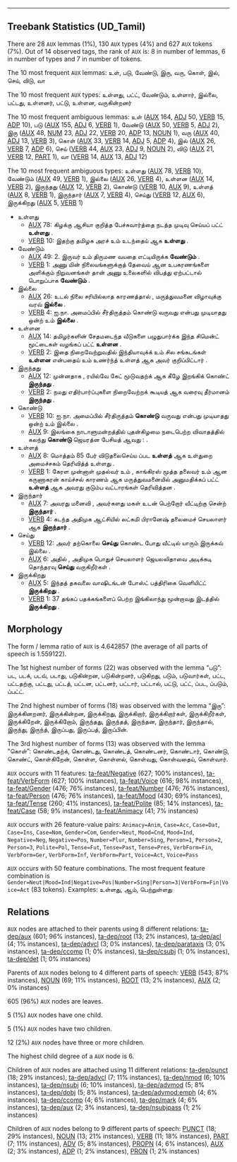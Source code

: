

--------------------------------------------------------------------------------

## Treebank Statistics (UD_Tamil)

There are 28 `AUX` lemmas (1%), 130 `AUX` types (4%) and 627 `AUX` tokens (7%).
Out of 14 observed tags, the rank of `AUX` is: 8 in number of lemmas, 6 in number of types and 7 in number of tokens.

The 10 most frequent `AUX` lemmas: உள், படு, வேண்டு, இரு, வரு, கொள், இல், செய், விடு, வா

The 10 most frequent `AUX` types:  உள்ளது, பட்ட், வேண்டும், உள்ளார், இல்லை, பட்டது, உள்ளனர், பட்டு, உள்ளன, வருகின்றனர்

The 10 most frequent ambiguous lemmas: உள் ([AUX]() 164, [ADJ]() 50, [VERB]() 15, [ADP]() 10), படு ([AUX]() 155, [ADJ]() 6, [VERB]() 1), வேண்டு ([AUX]() 50, [VERB]() 5, [ADJ]() 2), இரு ([AUX]() 48, [NUM]() 23, [ADJ]() 22, [VERB]() 20, [ADP]() 13, [NOUN]() 1), வரு ([AUX]() 40, [ADJ]() 13, [VERB]() 3), கொள் ([AUX]() 33, [VERB]() 14, [ADJ]() 5, [ADP]() 4), இல் ([AUX]() 26, [VERB]() 7, [ADP]() 6), செய் ([VERB]() 44, [AUX]() 23, [ADJ]() 9, [NOUN]() 2), விடு ([AUX]() 21, [VERB]() 12, [PART]() 1), வா ([VERB]() 14, [AUX]() 13, [ADJ]() 12)

The 10 most frequent ambiguous types:  உள்ளது ([AUX]() 78, [VERB]() 10), வேண்டும் ([AUX]() 49, [VERB]() 1), இல்லை ([AUX]() 26, [VERB]() 4), உள்ளன ([AUX]() 14, [VERB]() 2), இருந்தது ([AUX]() 12, [VERB]() 2), கொண்டு ([VERB]() 10, [AUX]() 9), உள்ளத் ([AUX]() 8, [VERB]() 1), இருந்தார் ([AUX]() 7, [VERB]() 4), செய்து ([VERB]() 12, [AUX]() 6), இருக்கிறது ([AUX]() 5, [VERB]() 1)


* உள்ளது
  * [AUX]() 78: கிழக்கு ஆசியா குறித்த பேச்சுவார்த்தை நடத்த முடிவு செய்யப் பட்ட் <b>உள்ளது</b> .
  * [VERB]() 10: இதற்கு தமிழக அரச் உம் உடந்தைய் ஆக <b>உள்ளது</b> .
* வேண்டும்
  * [AUX]() 49: 2. இருவர் உம் திருமண வயதை எட்டியிருக்க <b>வேண்டும்</b> .
  * [VERB]() 1: அணு மின் நிலையங்களுக்குத் தேவைய் ஆன உபகரணங்களை அளிக்கும் நிறுவனங்கள் தான் அணு உலைகளில் விபத்து ஏற்பட்டால் பொறுப்பாக <b>வேண்டும்</b> .
* இல்லை
  * [AUX]() 26: உடல் நிலை சரியில்லாத காரணத்தால் , மருத்துவமனை விழாவுக்கு வரவ் <b>இல்லை</b> .
  * [VERB]() 4: ஐ.நா. அமைப்பில் சீர்திருத்தம் கொண்டு வருவது என்பது முடியாதது ஒன்ற் உம் <b>இல்லை</b> .
* உள்ளன
  * [AUX]() 14: தமிழர்களின் சேதமடைந்த வீடுகளை பழுதுபார்க்க இந்த சிமென்ட் மூட்டைகள் வழங்கப் பட்ட் <b>உள்ளன</b> .
  * [VERB]() 2: இதை நிறைவேற்றுவதில் இந்தியாவுக்க் உம் சில சங்கடங்கள் <b>உள்ளன</b> என்பதைய் உம் உணர்ந்த் உள்ளத் ஆக அவர் குறிப்பிட்டார் .
* இருந்தது
  * [AUX]() 12: முன்னதாக , ரயில்வே கேட் மூடுவதற்க் ஆக கீழே இறங்கிக் கொண்ட் <b>இருந்தது</b> .
  * [VERB]() 2: நமது எதிர்பார்ப்புகளை நிறைவேற்றக் கூடியத் ஆக வரைவு தீர்மானம் <b>இருந்தது</b> .
* கொண்டு
  * [VERB]() 10: ஐ.நா. அமைப்பில் சீர்திருத்தம் <b>கொண்டு</b> வருவது என்பது முடியாதது ஒன்ற் உம் இல்லை .
  * [AUX]() 9: இலங்கை நாடாளுமன்றத்தில் புதன்கிழமை நடைபெற்ற விவாதத்தில் கலந்து <b>கொண்டு</b> ஜெயரத்ன பேசியத் ஆவது : .
* உள்ளத்
  * [AUX]() 8: மொத்தம் 85 பேர் விடுதலைசெய்ய ப்பட <b>உள்ளத்</b> ஆக உள்துறை அமைச்சகம் தெரிவித்த் உள்ளது .
  * [VERB]() 1: கேரள முன்னாள் முதல்வர் உம் , காங்கிரஸ் மூத்த தலைவர் உம் ஆன கருணாகரன் காய்ச்சல் காரணம் ஆக மருத்துவமனையில் அனுமதிக்கப் பட்ட் <b>உள்ளத்</b> ஆக அவரது குடும்ப வட்டாரங்கள் தெரிவித்தன .
* இருந்தார்
  * [AUX]() 7: அவரது மனைவி , அவர்களது மகள் உடன் பெற்றோர் வீட்டிற்கு சென்ற் <b>இருந்தார்</b> .
  * [VERB]() 4: கடந்த அதிமுக ஆட்சியில் லட்சுமி பிரானேஷ் தலைமைச் செயலாளர் ஆக <b>இருந்தார்</b> .
* செய்து
  * [VERB]() 12: அவர் தற்கொலை <b>செய்து</b> கொண்ட போது வீட்டில் யாரும் இருக்கவ் இல்லை .
  * [AUX]() 6: அதில் , அதிமுக பொதுச் செயலாளர் ஜெயலலிதாவை அடிக்கடி தொந்தரவு <b>செய்து</b> வருகிறீர்கள் .
* இருக்கிறது
  * [AUX]() 5: இந்தத் தகவலை வாஷிடங்டன் போஸ்ட் பத்திரிகை வெளியிட்ட் <b>இருக்கிறது</b> .
  * [VERB]() 1: 37 தங்கப் பதக்கங்களைப் பெற்ற இங்கிலாந்து மூன்றாவது இடத்தில் <b>இருக்கிறது</b> .

## Morphology

The form / lemma ratio of `AUX` is 4.642857 (the average of all parts of speech is 1.559122).

The 1st highest number of forms (22) was observed with the lemma “படு”: பட, படக், படவ், படாது, படுகின்றன, படுகின்றனர், படுகிறது, படும், படுவார்கள், பட்ட, பட்டதற்கு, பட்டது, பட்டத், பட்டன, பட்டனர், பட்டார், பட்டால், பட்டு, பட்ட், ப்பட, ப்படும், ப்பட்ட்.

The 2nd highest number of forms (18) was observed with the lemma “இரு”: இருக்கினறனர், இருக்கின்றன, இருக்கிறது, இருக்கிறார், இருக்கிறார்கள், இருக்கிறீர்கள், இருக்கிறேன், இருக்கிறோம், இருந்தது, இருந்தத், இருந்தன, இருந்தார், இருந்தால், இருந்து, இருந்த், இருப்பது, இருப்பத், இருப்பின்.

The 3rd highest number of forms (13) was observed with the lemma “கொள்”: கொண்டதற்க், கொண்டது, கொண்டத், கொண்டனர், கொண்டார், கொண்டு, கொண்ட், கொள்கிறேன், கொள்ள, கொள்ளல், கொள்வது, கொள்வதைய், கொள்வார்.

`AUX` occurs with 11 features: [ta-feat/Negative]() (627; 100% instances), [ta-feat/VerbForm]() (627; 100% instances), [ta-feat/Voice]() (616; 98% instances), [ta-feat/Gender]() (476; 76% instances), [ta-feat/Number]() (476; 76% instances), [ta-feat/Person]() (476; 76% instances), [ta-feat/Mood]() (430; 69% instances), [ta-feat/Tense]() (260; 41% instances), [ta-feat/Polite]() (85; 14% instances), [ta-feat/Case]() (58; 9% instances), [ta-feat/Animacy]() (41; 7% instances)

`AUX` occurs with 26 feature-value pairs: `Animacy=Anim`, `Case=Acc`, `Case=Dat`, `Case=Ins`, `Case=Nom`, `Gender=Com`, `Gender=Neut`, `Mood=Cnd`, `Mood=Ind`, `Negative=Neg`, `Negative=Pos`, `Number=Plur`, `Number=Sing`, `Person=1`, `Person=2`, `Person=3`, `Polite=Pol`, `Tense=Fut`, `Tense=Past`, `Tense=Pres`, `VerbForm=Fin`, `VerbForm=Ger`, `VerbForm=Inf`, `VerbForm=Part`, `Voice=Act`, `Voice=Pass`

`AUX` occurs with 50 feature combinations.
The most frequent feature combination is `Gender=Neut|Mood=Ind|Negative=Pos|Number=Sing|Person=3|VerbForm=Fin|Voice=Act` (83 tokens).
Examples: உள்ளது, ஆம், பெற்றுள்ளது


## Relations

`AUX` nodes are attached to their parents using 8 different relations: [ta-dep/aux]() (601; 96% instances), [ta-dep/root]() (13; 2% instances), [ta-dep/acl]() (4; 1% instances), [ta-dep/advcl]() (3; 0% instances), [ta-dep/parataxis]() (3; 0% instances), [ta-dep/ccomp]() (1; 0% instances), [ta-dep/csubj]() (1; 0% instances), [ta-dep/det]() (1; 0% instances)

Parents of `AUX` nodes belong to 4 different parts of speech: [VERB]() (543; 87% instances), [NOUN]() (69; 11% instances), [ROOT]() (13; 2% instances), [AUX]() (2; 0% instances)

605 (96%) `AUX` nodes are leaves.

5 (1%) `AUX` nodes have one child.

5 (1%) `AUX` nodes have two children.

12 (2%) `AUX` nodes have three or more children.

The highest child degree of a `AUX` node is 6.

Children of `AUX` nodes are attached using 11 different relations: [ta-dep/punct]() (18; 29% instances), [ta-dep/advcl]() (7; 11% instances), [ta-dep/nmod]() (6; 10% instances), [ta-dep/nsubj]() (6; 10% instances), [ta-dep/advmod]() (5; 8% instances), [ta-dep/dobj]() (5; 8% instances), [ta-dep/advmod:emph]() (4; 6% instances), [ta-dep/ccomp]() (4; 6% instances), [ta-dep/mark]() (4; 6% instances), [ta-dep/aux]() (2; 3% instances), [ta-dep/nsubjpass]() (1; 2% instances)

Children of `AUX` nodes belong to 9 different parts of speech: [PUNCT]() (18; 29% instances), [NOUN]() (13; 21% instances), [VERB]() (11; 18% instances), [PART]() (7; 11% instances), [ADV]() (5; 8% instances), [PROPN]() (4; 6% instances), [AUX]() (2; 3% instances), [ADP]() (1; 2% instances), [PRON]() (1; 2% instances)

